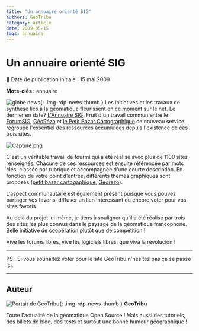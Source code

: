 ```yaml
---
title: "Un annuaire orienté SIG"
authors: GeoTribu
category: article
date: 2009-05-15
tags: annuaire
---
```


# Un annuaire orienté SIG


:calendar: Date de publication initiale : 15 mai 2009

**Mots-clés :** annuaire


![globe news](https://cdn.geotribu.fr/img/internal/icons-rdp-news/world.png){: .img-rdp-news-thumb } Les initiatives et les travaux de synthèse liés à la géomatique fleurissent en ce moment sur le net. Le dernier en date? [ L'Annuaire SIG](http://annuairesig.org/). Fruit d'un travail commun entre le [ForumSIG](http://www.forumsig.org/), [GéoRézo](http://georezo.net/) et [le Petit Bazar Cartographique](http://w3.geoprdc.univ-tlse2.fr/bazarcarto/index.php) ce nouveau service regroupe l'essentiel des ressources accumulées depuis l'existence de ces trois sites.

![Capture.png](/sites/default/files/Tuto/img/Blog/annuaire/Capture.png)

C'est un véritable travail de fourmi qui a été réalisé avec plus de 1100 sites renseignés. Chacune de ces ressources est ensuite référencée par mots clés, classée par rubrique et accompagnée d'une courte description. En fonction de votre point d'entrée, différents thèmes graphiques sont proposés ([petit bazar cartogaphique](http://www.petitbazarcarto.net/), [Georezo](http://georezo.net/annuaire/)).

L'aspect communautaire est également présent puisque vous pouvez partager vos favoris, diffuser un lien intéressant ou encore voter pour vos sites favoris.

Au delà du projet lui même, je tiens à souligner qu'il a été réalisé par trois des sites les plus connus dans le paysage de la géomatique francophone. Belle initiative de coopération plutôt que de compétition !

Vive les forums libres, vive les logiciels libres, que viva la revolución !

----------

PS : Si vous souhaitez voter pour le site GeoTribu n'hésitez pas ça se passe [içi](http://annuairesig.org/geotribu-s-781.html).



----

## Auteur

![Portait de GeoTribu](https://cdn.geotribu.fr/img/internal/charte/geotribu\_logo\_64x64.png){: .img-rdp-news-thumb }
**GeoTribu**

Toute l'actualité de la géomatique Open Source ! Mais aussi des tutoriels, des billets de blog, des tests et surtout une bonne humeur géographique !
